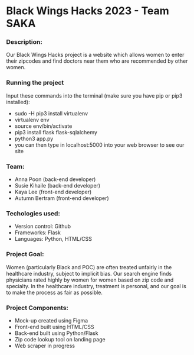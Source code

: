 # Black Wings Hacks 2023 - Team SAKA

### Description: 
Our Black Wings Hacks project is a website which allows women to enter their zipcodes and find doctors near them who are recommended by other women. 

### Running the project
Input these commands into the terminal (make sure you have pip or pip3 installed):
- sudo -H pip3 install virtualenv
- virtualenv env
- source env/bin/activate
- pip3 install flask flask-sqlalchemy
- python3 app.py
- you can then type in localhost:5000 into your web browser to see our site

### Team:
- Anna Poon (back-end developer)
- Susie Kihaile (back-end developer)
- Kaya Lee (front-end developer)
- Autumn Bertram (front-end developer)

### Techologies used:
- Version control: Github
- Frameworks: Flask
- Languages: Python, HTML/CSS

### Project Goal:
Women (particularly Black and POC) are often treated unfairly in the healthcare industry, subject to implicit bias. Our search engine finds physicians rated highly by women for women based on zip code and specialty. In the healthcare industry, treatment is personal, and our goal is to make the process as fair as possible.

### Project Components:
- Mock-up created using Figma
- Front-end built using HTML/CSS
- Back-end built using Python/Flask
- Zip code lookup tool on landing page
- Web scraper in progress
